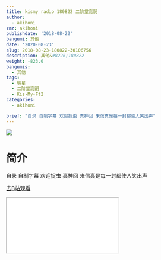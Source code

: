 ```yaml
---
title: kismy radio 180822 二阶堂高嗣
author:
  - akihoni
zmz: akihoni
publishdate: '2018-08-22'
bangumi: 其他
date: '2020-08-23'
slug: 2018-08-23-180822-30106756
description: 其他&#8226;180822
weight: -823.0
bangumis:
  - 其他
tags:
  - 明星
  - 二阶堂高嗣
  - Kis-My-Ft2
categories:
  - akihoni

brief: "自录 自制字幕 欢迎捉虫 真神回 来信真是每一封都使人笑出声"
---
```

![](https://raw.githubusercontent.com/tcgriffith/owaraisite/master/static/tmpimg/6db015de0f258514ce6607d7f595a3b48c1f26cb.png.480.jpg)
# 简介  
自录
自制字幕 欢迎捉虫
真神回
来信真是每一封都使人笑出声  

[去B站观看](https://www.bilibili.com/video/av30106756/)
<div class ="resp-container"><iframe class="testiframe" src="//player.bilibili.com/player.html?aid=30106756"", scrolling="no", allowfullscreen="true" > </iframe></div> 
